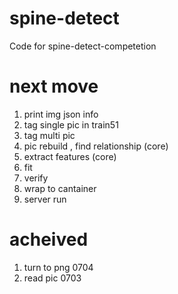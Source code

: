 # spine-detect
Code for spine-detect-competetion





 


# next move
1. print img json info
1. tag single pic in train51 
1. tag multi pic
1. pic rebuild , find relationship (core)
1. extract features  (core)
1. fit 
1. verify
1. wrap to cantainer
1. server run



# acheived
1. turn to png 0704
1. read pic 0703